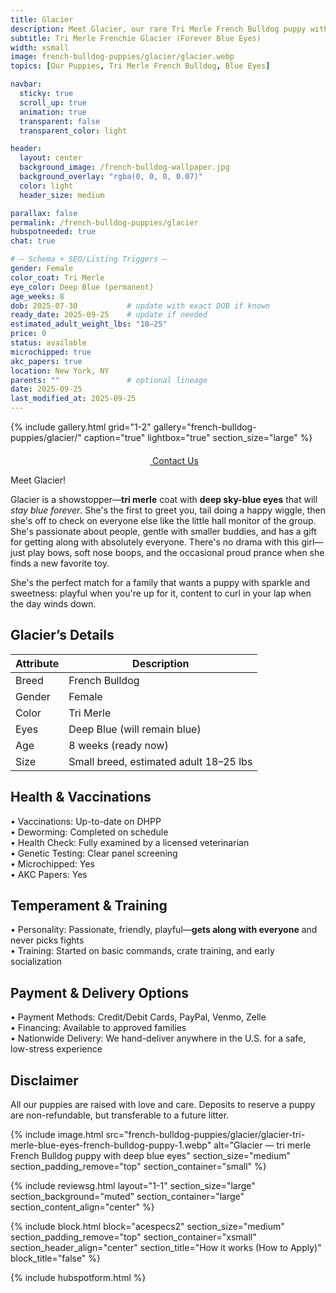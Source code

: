 ```yaml
---
title: Glacier
description: Meet Glacier, our rare Tri Merle French Bulldog puppy with deep blue eyes that will stay blue forever—friendly, passionate, and great with everyone.
subtitle: Tri Merle Frenchie Glacier (Forever Blue Eyes)
width: xsmall
image: french-bulldog-puppies/glacier/glacier.webp
topics: [Our Puppies, Tri Merle French Bulldog, Blue Eyes]

navbar:
  sticky: true
  scroll_up: true
  animation: true
  transparent: false
  transparent_color: light

header:
  layout: center
  background_image: /french-bulldog-wallpaper.jpg
  background_overlay: "rgba(0, 0, 0, 0.07)"
  color: light
  header_size: medium

parallax: false
permalink: /french-bulldog-puppies/glacier
hubspotneeded: true
chat: true

# — Schema + SEO/Listing Triggers —
gender: Female
color_coat: Tri Merle
eye_color: Deep Blue (permanent)
age_weeks: 8
dob: 2025-07-30           # update with exact DOB if known
ready_date: 2025-09-25    # update if needed
estimated_adult_weight_lbs: "18–25"
price: 0
status: available
microchipped: true
akc_papers: true
location: New York, NY
parents: ""               # optional lineage
date: 2025-09-25
last_modified_at: 2025-09-25
---
```


{% include gallery.html
grid="1-2"
gallery="french-bulldog-puppies/glacier/"
caption="true"
lightbox="true"
section_size="large"
%}

<center><a class="uk-button uk-button-danger uk-border-pill uk-button-xlarge my-border-rounded" href="tel:212-739-0182">
    <span data-uk-icon="phone" class="uk-icon">
        <svg width="20" height="20" viewBox="0 0 20 20" xmlns="http://www.w3.org/2000/svg"></svg>
    </span>
    Contact Us
</a></center>

Meet Glacier!

Glacier is a showstopper—**tri merle** coat with **deep sky-blue eyes** that will *stay blue forever*. She's the first to greet you, tail doing a happy wiggle, then she's off to check on everyone else like the little hall monitor of the group. She's passionate about people, gentle with smaller buddies, and has a gift for getting along with absolutely everyone. There's no drama with this girl—just play bows, soft nose boops, and the occasional proud prance when she finds a new favorite toy.

She's the perfect match for a family that wants a puppy with sparkle and sweetness: playful when you're up for it, content to curl in your lap when the day winds down.

## Glacier’s Details

| Attribute  | Description                               |
|-----------|-------------------------------------------|
| Breed     | French Bulldog                            |
| Gender    | Female                                    |
| Color     | Tri Merle                                 |
| Eyes      | Deep Blue (will remain blue)              |
| Age       | 8 weeks (ready now)                       |
| Size      | Small breed, estimated adult 18–25 lbs    |


## Health & Vaccinations

  • Vaccinations: Up-to-date on DHPP  
  • Deworming: Completed on schedule  
  • Health Check: Fully examined by a licensed veterinarian  
  • Genetic Testing: Clear panel screening  
  • Microchipped: Yes  
  • AKC Papers: Yes  

## Temperament & Training

  • Personality: Passionate, friendly, playful—**gets along with everyone** and never picks fights  
  • Training: Started on basic commands, crate training, and early socialization  

## Payment & Delivery Options

  • Payment Methods: Credit/Debit Cards, PayPal, Venmo, Zelle  
  • Financing: Available to approved families  
  • Nationwide Delivery: We hand-deliver anywhere in the U.S. for a safe, low-stress experience  

## Disclaimer

All our puppies are raised with love and care. Deposits to reserve a puppy are non-refundable, but transferable to a future litter.

{% include image.html
src="french-bulldog-puppies/glacier/glacier-tri-merle-blue-eyes-french-bulldog-puppy-1.webp"
alt="Glacier — tri merle French Bulldog puppy with deep blue eyes"
section_size="medium"
section_padding_remove="top"
section_container="small"
%}

{% include reviewsg.html
layout="1-1"
section_size="large"
section_background="muted"
section_container="large"
section_content_align="center"
%}

{% include block.html
block="acespecs2"
section_size="medium"
section_padding_remove="top"
section_container="xsmall"
section_header_align="center"
section_title="How it works (How to Apply)"
block_title="false"
%}

{% include hubspotform.html %}

<script type="application/ld+json">
{
  "@context": "https://schema.org/",
  "@type": "Product",
  "name": "Glacier - Tri Merle French Bulldog Puppy (Forever Blue Eyes)",
  "description": "Glacier is a rare tri merle French Bulldog puppy with deep blue eyes that will remain blue. Friendly, passionate, and great with everyone.",
  "image": [
    "https://ethicalfrenchie.com/assets/img/french-bulldog-puppies/glacier/glacier-tri-merle-blue-eyes-french-bulldog-puppy-1.webp",
    "https://ethicalfrenchie.com/assets/img/french-bulldog-puppies/glacier/glacier-tri-merle-blue-eyes-french-bulldog-puppy-2.webp",
    "https://ethicalfrenchie.com/assets/img/french-bulldog-puppies/glacier/glacier-tri-merle-blue-eyes-french-bulldog-puppy-3.webp",
    "https://ethicalfrenchie.com/assets/img/french-bulldog-puppies/glacier/glacier-tri-merle-blue-eyes-french-bulldog-puppy-4.webp"
  ],
  "sku": "glacier-2025",
  "brand": { "@type": "Organization", "name": "Ethical Frenchie" },
  "additionalProperty": [
    { "@type": "PropertyValue", "name": "Breed", "value": "French Bulldog" },
    { "@type": "PropertyValue", "name": "Gender", "value": "Female" },
    { "@type": "PropertyValue", "name": "Color/Coat", "value": "Tri Merle" },
    { "@type": "PropertyValue", "name": "Eye Color", "value": "Deep Blue (permanent)" },
    { "@type": "PropertyValue", "name": "Age", "value": "8 weeks" },
    { "@type": "PropertyValue", "name": "Estimated Adult Weight", "value": "18–25 lbs" },
    { "@type": "PropertyValue", "name": "Microchipped", "value": "Yes" },
    { "@type": "PropertyValue", "name": "AKC Papers", "value": "Yes" }
  ],
  "offers": {
    "@type": "Offer",
    "url": "https://ethicalfrenchie.com/french-bulldog-puppies/glacier",
    "priceCurrency": "USD",
    "price": "0",
    "availability": "https://schema.org/InStock"
  }
}
</script>
